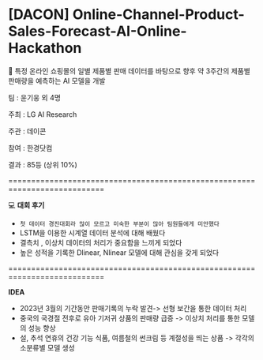 # [DACON] Online-Channel-Product-Sales-Forecast-AI-Online-Hackathon

🛒 특정 온라인 쇼핑몰의 일별 제품별 판매 데이터를 바탕으로 향후 약 3주간의 제품별 판매량을 예측하는 AI 모델을 개발

팀 : 윤기웅 외 4명 

주최 : LG AI Research

주관 : 데이콘

참여 : 한경닷컴

결과 : 85등 (상위 10%) 

===========================================================================

💻
**대회 후기**
 - ```첫 데이터 경진대회라 많이 모르고 미숙한 부분이 많아 팀원들에게 미안했다 ```
 - LSTM을 이용한 시계열 데이터 분석에 대해 배웠다
 - 결측치 , 이상치 데이터의 처리가 중요함을 느끼게 되었다
 - 높은 성적을 기록한 Dlinear, Nlinear 모델에 대해 관심을 갖게 되었다
   
===========================================================================

**IDEA**
 - 2023년 3월의 기간동안 판매기록의 누락 발견-> 선형 보간을 통한 데이터 처리
 - 중국의 국경절 전후로 유아 기저귀 상품의 판매량 급증 -> 이상치 처리를 통한 모델의 성능 향상
 - 설, 추석 연휴의 건강 기능 식품, 여름철의 썬크림 등 계절성을 띄는 상품 -> 각각의 소분류별 모델 생성
   
